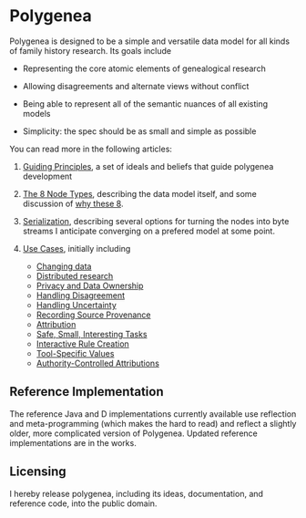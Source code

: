 Polygenea
=========

Polygenea is designed to be a simple and versatile data model
for all kinds of family history research.
Its goals include

*	Representing the core atomic elements of genealogical research

*	Allowing disagreements and alternate views without conflict

*	Being able to represent all of the semantic nuances of all existing models

*	Simplicity: the spec should be as small and simple as possible


You can read more in the following articles:

1.	[Guiding Principles](principles.md), a set of ideals and beliefs that guide polygenea development

2.	[The 8 Node Types](nodes.md), describing the data model itself, and some discussion of [why these 8](why8.md).

3.	[Serialization](serialization.md), describing several options for turning the nodes into byte streams
	I anticipate converging on a prefered model at some point.

4.	[Use Cases](usecases.md), initially including
	
	* 	[Changing data](usecases.md#fixing-a-mistake)
	* 	[Distributed research](usecases.md#distributed-research)
	* 	[Privacy and Data Ownership](usecases.md#privacy-and-data-ownership)
	* 	[Handling Disagreement](usecases.md#handling-disagreement)
	* 	[Handling Uncertainty](usecases.md#handling-uncertainty)
	* 	[Recording Source Provenance](usecases.md#recording-provenance)
	* 	[Attribution](usecases.md#attribution)
	* 	[Safe, Small, Interesting Tasks](usecases.md#safe-small-interesting-tasks)
	* 	[Interactive Rule Creation](usecases.md#rule-creation)
	* 	[Tool-Specific Values](usecases.md#tool-specific-values)
	* 	[Authority-Controlled Attributions](usecases.md#authority-controlled-attributions)


Reference Implementation
------------------------

The reference Java and D implementations currently available
use reflection and meta-programming (which makes the hard to read)
and reflect a slightly older, more complicated version of Polygenea.
Updated reference implementations are in the works.


Licensing
---------

I hereby release polygenea, including its ideas, documentation, and reference code,
into the public domain.
